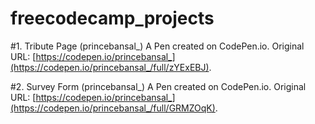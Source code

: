 # freecodecamp_projects

#1. Tribute Page (princebansal_)
   A Pen created on CodePen.io. Original URL: [https://codepen.io/princebansal_](https://codepen.io/princebansal_/full/zYExEBJ).

#2. Survey Form (princebansal_)
   A Pen created on CodePen.io. Original URL: [https://codepen.io/princebansal_](https://codepen.io/princebansal_/full/GRMZOqK).
